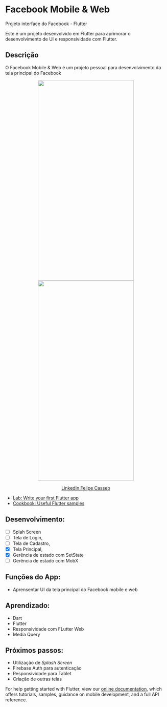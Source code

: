 # Facebook Mobile & Web

Projeto interface do Facebook - Flutter

Este é um projeto desenvolvido em Flutter para aprimorar o desenvolvimento de UI e responsividade com Flutter.

## Descrição

O Facebook Mobile & Web é um projeto pessoal para desenvolvimento da tela principal do Facebook

<p align="center">
    <img width="300" height="625" src="https://firebasestorage.googleapis.com/v0/b/me-guia-tracuateua.appspot.com/o/Facebook%20App%2F2.png?alt=media&token=4663ee12-7329-431b-87d7-62fa54e39644">
    <img width="300" height="625" src="https://firebasestorage.googleapis.com/v0/b/me-guia-tracuateua.appspot.com/o/Facebook%20App%2FScreenshot_1643986092.png?alt=media&token=b95bfdf5-b72a-4fcd-be7d-c01553ca9ac7">
</p>

<p align="center">
    <a href="https://www.linkedin.com/in/felipe-casseb-5522b538/">LinkedIn Felipe Casseb</a>


- [Lab: Write your first Flutter app](https://flutter.dev/docs/get-started/codelab)
- [Cookbook: Useful Flutter samples](https://flutter.dev/docs/cookbook)

## Desenvolvimento:
- [ ] Splah Screen
- [ ] Tela de Login,
- [ ] Tela de Cadastro,
- [X] Tela Principal,
- [X] Gerência de estado com SetState
- [ ] Gerência de estado com MobX

## Funções do App:
* Aprensentar UI da tela principal do Facebook mobile e web

## Aprendizado:
* Dart
* Flutter
* Responsividade com FLutter Web
* Media Query

## Próximos passos:
* Utilização de *Splash Screen*
* Firebase Auth para autenticação
* Responsividade para Tablet
* Criação de outras telas

For help getting started with Flutter, view our
[online documentation](https://flutter.dev/docs), which offers tutorials,
samples, guidance on mobile development, and a full API reference.
